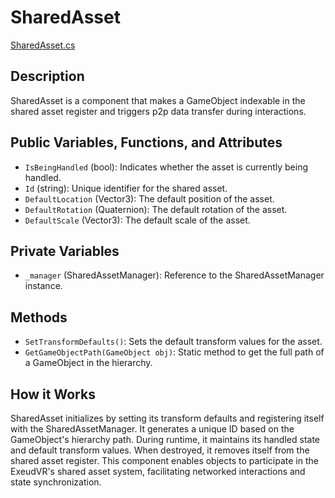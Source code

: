 # SharedAsset
[SharedAsset.cs](../../Assets/ExeudVR/Scripts/SharedAssets/SharedAsset.cs)

## Description

SharedAsset is a component that makes a GameObject indexable in the shared asset register and triggers p2p data transfer during interactions.

## Public Variables, Functions, and Attributes

- `IsBeingHandled` (bool): Indicates whether the asset is currently being handled.
- `Id` (string): Unique identifier for the shared asset.
- `DefaultLocation` (Vector3): The default position of the asset.
- `DefaultRotation` (Quaternion): The default rotation of the asset.
- `DefaultScale` (Vector3): The default scale of the asset.

## Private Variables

- `_manager` (SharedAssetManager): Reference to the SharedAssetManager instance.

## Methods

- `SetTransformDefaults()`: Sets the default transform values for the asset.
- `GetGameObjectPath(GameObject obj)`: Static method to get the full path of a GameObject in the hierarchy.

## How it Works

SharedAsset initializes by setting its transform defaults and registering itself with the SharedAssetManager. It generates a unique ID based on the GameObject's hierarchy path. During runtime, it maintains its handled state and default transform values. When destroyed, it removes itself from the shared asset register. This component enables objects to participate in the ExeudVR's shared asset system, facilitating networked interactions and state synchronization.
